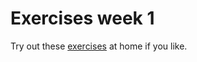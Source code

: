 # Exercises week 1

Try out these [exercises](../../modules/basics-exercises) at home if you like.

